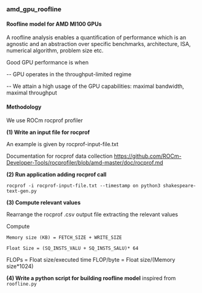 ### amd_gpu_roofline

#### Roofline model for AMD MI100 GPUs

A roofline analysis enables a quantification of performance which is an agnostic and an abstraction over specific benchmarks, architecture, ISA, numerical algorithm, problem size etc. 

Good GPU performance is when

-- GPU operates in the throughput-limited regime

-- We attain a high usage of the GPU capabilities: maximal bandwidth, maximal throughput

#### Methodology

We use ROCm rocprof profiler

**(1) Write an input file for rocprof** 

An example is given by rocprof-input-file.txt

Documentation for rocprof data collection https://github.com/ROCm-Developer-Tools/rocprofiler/blob/amd-master/doc/rocprof.md

**(2) Run application adding rocprof call**

`rocprof -i rocprof-input-file.txt --timestamp on python3 shakespeare-text-gen.py`

**(3) Compute relevant values**

Rearrange the rocprof .csv output file extracting the relevant values

Compute 

`Memory size (KB) = FETCH_SIZE + WRITE_SIZE`

`Float Size = (SQ_INSTS_VALU + SQ_INSTS_SALU)* 64`

FLOPs = Float size/executed time
FLOP/byte = Float size/(Memory size*1024)

**(4) Write a python script for building roofline model** inspired from `roofline.py`

